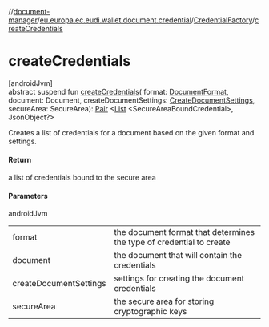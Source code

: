 //[document-manager](../../../index.md)/[eu.europa.ec.eudi.wallet.document.credential](../index.md)/[CredentialFactory](index.md)/[createCredentials](create-credentials.md)

# createCredentials

[androidJvm]\
abstract suspend fun [createCredentials](create-credentials.md)(
format: [DocumentFormat](../../eu.europa.ec.eudi.wallet.document.format/-document-format/index.md),
document: Document,
createDocumentSettings: [CreateDocumentSettings](../../eu.europa.ec.eudi.wallet.document/-create-document-settings/index.md),
secureArea:
SecureArea): [Pair](https://kotlinlang.org/api/latest/jvm/stdlib/kotlin-stdlib/kotlin/-pair/index.html)
&lt;[List](https://kotlinlang.org/api/latest/jvm/stdlib/kotlin-stdlib/kotlin.collections/-list/index.html)
&lt;SecureAreaBoundCredential&gt;, JsonObject?&gt;

Creates a list of credentials for a document based on the given format and settings.

#### Return

a list of credentials bound to the secure area

#### Parameters

androidJvm

| | |
|---|---|
| format | the document format that determines the type of credential to create |
| document | the document that will contain the credentials |
| createDocumentSettings | settings for creating the document credentials |
| secureArea | the secure area for storing cryptographic keys |
